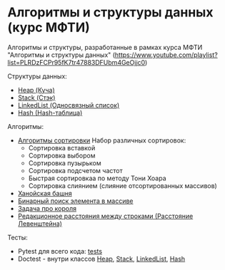 # Алгоритмы и структуры данных (курс МФТИ)

Алгоритмы и структуры, разработанные в рамках курса МФТИ "Алгоритмы и структуры данных"
(https://www.youtube.com/playlist?list=PLRDzFCPr95fK7tr47883DFUbm4GeOjjc0)

Структуры данных:
- [Heap (Куча)](heap)
- [Stack (Стэк)](stack)
- [LinkedList (Односвязный список)](hash/linkedlist.py)
- [Hash (Hash-таблица)](hash/hash.py)

Алгоритмы:
- [Алгоритмы сортировки](sorting/)
Набор различных сортировок:
    - Сортировка вставкой
    - Сортировка выбором
    - Сортировка пузырьком
    - Сортировка подсчетом частот
    - Быстрая сортировкаа по методу Тони Хоара
    - Сортировка слиянием (слияние отсортированных массивов)
- [Ханойская башня](hanoi_towers.py)
- [Бинарный поиск элемента в массиве](binary_search.py)
- [Задача про короля](king.py)
- [Редакционное расстояния между строками (Расстояние Левенштейна)](compare_words.py)




Тесты:
- Pytest для всего кода: [tests](../tests/)
- Doctest - внутри классов [Heap](heap), [Stack](stack), [LinkedList](hash/linkedlist.py), [Hash](hash/hash.py)

